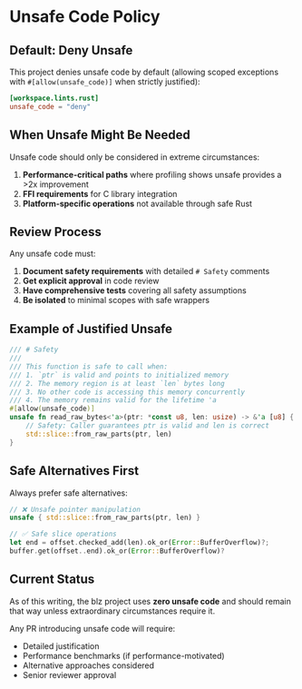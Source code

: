 # Unsafe Code Policy

## Default: Deny Unsafe

This project denies unsafe code by default (allowing scoped exceptions with `#[allow(unsafe_code)]` when strictly justified):

```toml
[workspace.lints.rust]
unsafe_code = "deny"
```

## When Unsafe Might Be Needed

Unsafe code should only be considered in extreme circumstances:

1. **Performance-critical paths** where profiling shows unsafe provides a >2x improvement
2. **FFI requirements** for C library integration
3. **Platform-specific operations** not available through safe Rust

## Review Process

Any unsafe code must:

1. **Document safety requirements** with detailed `# Safety` comments
2. **Get explicit approval** in code review
3. **Have comprehensive tests** covering all safety assumptions
4. **Be isolated** to minimal scopes with safe wrappers

## Example of Justified Unsafe

```rust
/// # Safety
///
/// This function is safe to call when:
/// 1. `ptr` is valid and points to initialized memory
/// 2. The memory region is at least `len` bytes long
/// 3. No other code is accessing this memory concurrently
/// 4. The memory remains valid for the lifetime 'a
#[allow(unsafe_code)]
unsafe fn read_raw_bytes<'a>(ptr: *const u8, len: usize) -> &'a [u8] {
    // Safety: Caller guarantees ptr is valid and len is correct
    std::slice::from_raw_parts(ptr, len)
}
```

## Safe Alternatives First

Always prefer safe alternatives:

```rust
// ❌ Unsafe pointer manipulation
unsafe { std::slice::from_raw_parts(ptr, len) }

// ✅ Safe slice operations
let end = offset.checked_add(len).ok_or(Error::BufferOverflow)?;
buffer.get(offset..end).ok_or(Error::BufferOverflow)?
```

## Current Status

As of this writing, the blz project uses **zero unsafe code** and should remain that way unless extraordinary circumstances require it.

Any PR introducing unsafe code will require:

- Detailed justification
- Performance benchmarks (if performance-motivated)
- Alternative approaches considered
- Senior reviewer approval
